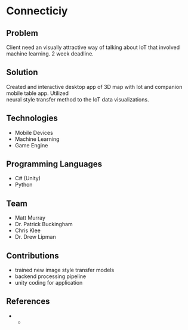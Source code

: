 # Connecticiy

## Problem
Client need an visually attractive way of talking about IoT that involved machine learning. 2 week deadline.

## Solution
Created and interactive desktop app of 3D map with Iot and companion mobile table app. Utilized  
neural style transfer method to the IoT data visualizations.

## Technologies
* Mobile Devices
* Machine Learning
* Game Engine

## Programming Languages
* C# (Unity)
* Python

## Team
* Matt Murray
* Dr. Patrick Buckingham
* Chris Klee
* Dr. Drew Lipman

## Contributions
* trained new image style transfer models
* backend processing pipeline
* unity coding for application

## References
* - 